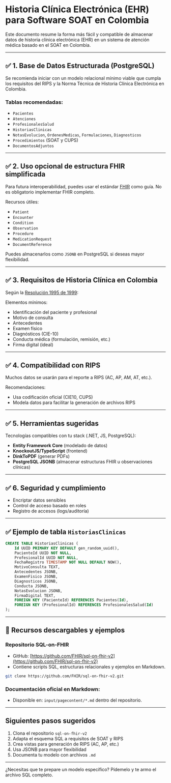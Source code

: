 # Historia Clínica Electrónica (EHR) para Software SOAT en Colombia

Este documento resume la forma más fácil y compatible de almacenar datos de historia clínica electrónica (EHR) en un sistema de atención médica basado en el SOAT en Colombia.

---

## ✅ 1. Base de Datos Estructurada (PostgreSQL)

Se recomienda iniciar con un modelo relacional mínimo viable que cumpla los requisitos del RIPS y la Norma Técnica de Historia Clínica Electrónica en Colombia.

### Tablas recomendadas:

- `Pacientes`
- `Atenciones`
- `ProfesionalesSalud`
- `HistoriasClinicas`
- `NotasEvolucion`, `OrdenesMedicas`, `Formulaciones`, `Diagnosticos`
- `Procedimientos` (SOAT y CUPS)
- `DocumentosAdjuntos`

---

## ✅ 2. Uso opcional de estructura FHIR simplificada

Para futura interoperabilidad, puedes usar el estándar [FHIR](https://hl7.org/fhir/) como guía. No es obligatorio implementar FHIR completo.

Recursos útiles:

- `Patient`
- `Encounter`
- `Condition`
- `Observation`
- `Procedure`
- `MedicationRequest`
- `DocumentReference`

Puedes almacenarlos como `JSONB` en PostgreSQL si deseas mayor flexibilidad.

---

## ✅ 3. Requisitos de Historia Clínica en Colombia

Según la [Resolución 1995 de 1999](https://www.minsalud.gov.co/Normatividad_Nuevo/Resoluci%C3%B3n%201995%20de%201999.pdf):

Elementos mínimos:

- Identificación del paciente y profesional
- Motivo de consulta
- Antecedentes
- Examen físico
- Diagnósticos (CIE-10)
- Conducta médica (formulación, remisión, etc.)
- Firma digital (ideal)

---

## ✅ 4. Compatibilidad con RIPS

Muchos datos se usarán para el reporte a RIPS (AC, AP, AM, AT, etc.).

Recomendaciones:

- Usa codificación oficial (CIE10, CUPS)
- Modela datos para facilitar la generación de archivos RIPS

---

## ✅ 5. Herramientas sugeridas

Tecnologías compatibles con tu stack (.NET, JS, PostgreSQL):

- **Entity Framework Core** (modelado de datos)
- **KnockoutJS/TypeScript** (frontend)
- **DinkToPDF** (generar PDFs)
- **PostgreSQL JSONB** (almacenar estructuras FHIR u observaciones clínicas)

---

## ✅ 6. Seguridad y cumplimiento

- Encriptar datos sensibles
- Control de acceso basado en roles
- Registro de accesos (logs/auditoría)

---

## ✅ Ejemplo de tabla `HistoriasClinicas`

```sql
CREATE TABLE HistoriasClinicas (
    Id UUID PRIMARY KEY DEFAULT gen_random_uuid(),
    PacienteId UUID NOT NULL,
    ProfesionalId UUID NOT NULL,
    FechaRegistro TIMESTAMP NOT NULL DEFAULT NOW(),
    MotivoConsulta TEXT,
    Antecedentes JSONB,
    ExamenFisico JSONB,
    Diagnosticos JSONB,
    Conducta JSONB,
    NotasEvolucion JSONB,
    FirmaDigital TEXT,
    FOREIGN KEY (PacienteId) REFERENCES Pacientes(Id),
    FOREIGN KEY (ProfesionalId) REFERENCES ProfesionalesSalud(Id)
);
```

---

## 📂 Recursos descargables y ejemplos

### Repositorio SQL-on-FHIR

- GitHub: [https://github.com/FHIR/sql-on-fhir-v2](https://github.com/FHIR/sql-on-fhir-v2)
- Contiene scripts SQL, estructuras relacionales y ejemplos en Markdown.

```bash
git clone https://github.com/FHIR/sql-on-fhir-v2.git
```

### Documentación oficial en Markdown:

- Disponible en: `input/pagecontent/*.md` dentro del repositorio.

---

## Siguientes pasos sugeridos

1. Clona el repositorio `sql-on-fhir-v2`
2. Adapta el esquema SQL a requisitos de SOAT y RIPS
3. Crea vistas para generación de RIPS (AC, AP, etc.)
4. Usa JSONB para mayor flexibilidad
5. Documenta tu modelo con archivos `.md`

---

¿Necesitas que te prepare un modelo específico? Pídemelo y te armo el archivo SQL completo.

